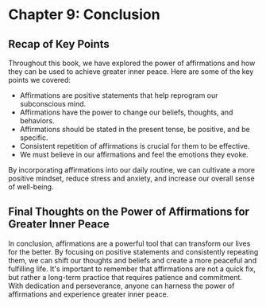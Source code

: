 Chapter 9: Conclusion
=====================

Recap of Key Points
-------------------

Throughout this book, we have explored the power of affirmations and how they can be used to achieve greater inner peace. Here are some of the key points we covered:

* Affirmations are positive statements that help reprogram our subconscious mind.
* Affirmations have the power to change our beliefs, thoughts, and behaviors.
* Affirmations should be stated in the present tense, be positive, and be specific.
* Consistent repetition of affirmations is crucial for them to be effective.
* We must believe in our affirmations and feel the emotions they evoke.

By incorporating affirmations into our daily routine, we can cultivate a more positive mindset, reduce stress and anxiety, and increase our overall sense of well-being.

Final Thoughts on the Power of Affirmations for Greater Inner Peace
-------------------------------------------------------------------

In conclusion, affirmations are a powerful tool that can transform our lives for the better. By focusing on positive statements and consistently repeating them, we can shift our thoughts and beliefs and create a more peaceful and fulfilling life. It's important to remember that affirmations are not a quick fix, but rather a long-term practice that requires patience and commitment. With dedication and perseverance, anyone can harness the power of affirmations and experience greater inner peace.
